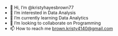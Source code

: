 - 👋 Hi, I’m @kristyhayesbrown77
- 👀 I’m interested in Data Analysis
- 🌱 I’m currently learning Data Analytics
- 💞️ I’m looking to collaborate on Programming
- 📫 How to reach me brown.kristy4140@gmail.com

<!---
kristyhayesbrown77/kristyhayesbrown77 is a ✨ Data Analysis ✨ repository because its `README.md` (this file) appears on your GitHub profile.
You can click the Preview link to take a look at your changes.
--->
